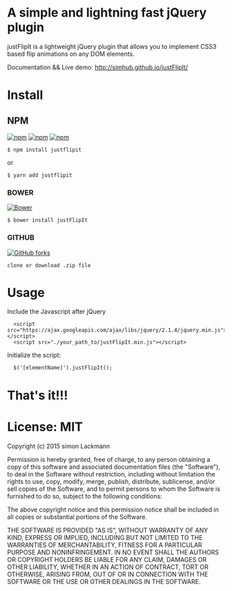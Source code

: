 # A simple and lightning fast jQuery plugin 
  justFlipIt is a lightweight jQuery plugin that allows you to implement CSS3 based flip animations on any DOM elements.  

  Documentation && Live demo: http://simhub.github.io/justFlipIt/  
  
# Install  

## NPM 
[![npm](https://img.shields.io/npm/dt/justflipit.svg?style=flat-square)](https://www.npmjs.com/package/justflipit) [![npm](https://img.shields.io/npm/v/justflipit.svg?style=flat-square)](https://www.npmjs.com/package/justflipit)  [![npm](https://img.shields.io/npm/l/justflipit.svg?style=flat-square)](https://www.npmjs.com/package/justflipit)   
  
    $ npm install justflipit
  or  
    
    $ yarn add justflipit  
    
    
### BOWER 
[![Bower](https://img.shields.io/bower/l/justFlipIt.svg?style=social&label=Bower&style=flat-square&style=flat-square)](https://bower.io/search/)  

    $ bower install justFlipIt  
    
### GITHUB 
[![GitHub forks](https://img.shields.io/github/forks/SimHub/justFlipIt.svg?style=social&label=Fork&style=flat-square&style=flat-square)](https://img.shields.io/github/forks/SimHub/justFlipIt)
  
    clone or download .zip file    

# Usage
  Include the Javascript after jQuery  

      <script src="https://ajax.googleapis.com/ajax/libs/jquery/2.1.4/jquery.min.js"></script>
      <script src="./your_path_to/justFlipIt.min.js"></script>
  
  Initialize the script:   

      $('[elementName]').justFlipIt();
  
# That's it!!!  

# License:  MIT
  Copyright (c) 2015 simon Lackmann
  
  Permission is hereby granted, free of charge, to any person obtaining a copy of this software and associated documentation files (the "Software"), to deal in the Software without restriction, including without limitation the rights to use, copy, modify, merge, publish, distribute, sublicense, and/or sell copies of the Software, and to permit persons to whom the Software is furnished to do so, subject to the following conditions:
 
  The above copyright notice and this permission notice shall be included in all copies or substantial portions of the Software.
  
  THE SOFTWARE IS PROVIDED "AS IS", WITHOUT WARRANTY OF ANY KIND, EXPRESS OR IMPLIED, INCLUDING BUT NOT LIMITED TO THE WARRANTIES OF MERCHANTABILITY, FITNESS FOR A PARTICULAR PURPOSE AND NONINFRINGEMENT. IN NO EVENT SHALL THE AUTHORS OR COPYRIGHT HOLDERS BE LIABLE FOR ANY CLAIM, DAMAGES OR OTHER LIABILITY, WHETHER IN AN ACTION OF CONTRACT, TORT OR OTHERWISE, ARISING FROM, OUT OF OR IN CONNECTION WITH THE SOFTWARE OR THE USE OR OTHER DEALINGS IN THE SOFTWARE.

